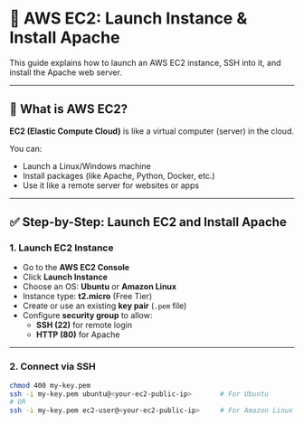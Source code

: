 # 🚀 AWS EC2: Launch Instance & Install Apache

This guide explains how to launch an AWS EC2 instance, SSH into it, and install the Apache web server.

---

## 🧠 What is AWS EC2?

**EC2 (Elastic Compute Cloud)** is like a virtual computer (server) in the cloud.

You can:
- Launch a Linux/Windows machine
- Install packages (like Apache, Python, Docker, etc.)
- Use it like a remote server for websites or apps

---

## ✅ Step-by-Step: Launch EC2 and Install Apache

### 1. Launch EC2 Instance
- Go to the **AWS EC2 Console**
- Click **Launch Instance**
- Choose an OS: **Ubuntu** or **Amazon Linux**
- Instance type: **t2.micro** (Free Tier)
- Create or use an existing **key pair** (`.pem` file)
- Configure **security group** to allow:
  - **SSH (22)** for remote login
  - **HTTP (80)** for Apache

---

### 2. Connect via SSH

```bash
chmod 400 my-key.pem
ssh -i my-key.pem ubuntu@<your-ec2-public-ip>       # For Ubuntu
# OR
ssh -i my-key.pem ec2-user@<your-ec2-public-ip>     # For Amazon Linux
